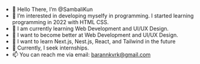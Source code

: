 - 👋 Hello There, I’m @SambaliKun
- 👀 I’m interested in developing myselfy in programming. I started learning programming in 2022 with HTML CSS.
- 🌱 I am currently learning Web Development and UI/UX Design.
- 🎯 I want to become better at Web Development and UI/UX Design.
- 🎯 I want to learn Next.js, Nest.js, React, and Tailwind in the future
- 🏢 Currently, I seek internships.
- 📫 You can reach me via email: barannkvrk@gmail.com

<!---
SambaliKun/SambaliKun is a ✨ special ✨ repository because its `README.md` (this file) appears on your GitHub profile.
You can click the Preview link to take a look at your changes.
--->
